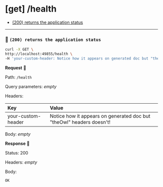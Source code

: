 # [get] /health

* [(200) returns the application status](#bde4588532)

---

### :chicken: `(200) returns the application status` <a name="bde4588532"></a>

```sh
curl -X GET \
http://localhost:49855/health \
-H 'your-custom-header: Notice how it appears on generated doc but "theOwl" headers doesn't!'
```

**Request** :egg:

Path: `/health`

Query parameters: _empty_

Headers: 

| Key | Value |
| :--- | :--- |
| your-custom-header | Notice how it appears on generated doc but "theOwl" headers doesn't! |

Body: _empty_

**Response** :hatching_chick:

Status: 200

Headers: _empty_

Body: 

```
OK
```
